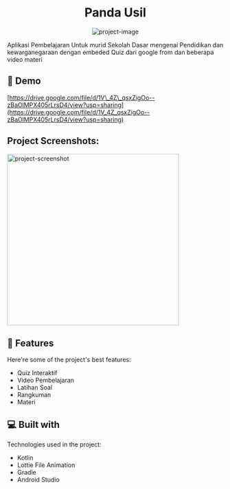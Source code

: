 <h1 align="center" id="title">Panda Usil</h1>

<p align="center"><img src="https://socialify.git.ci/yogaWidodo/Media-Pembelajaran-Panda-Usil/image?language=1&amp;name=1&amp;owner=1&amp;stargazers=1&amp;theme=Dark" alt="project-image"></p>

<p id="description">Aplikasi Pembelajaran Untuk murid Sekolah Dasar mengenai Pendidikan dan kewarganegaraan dengan embeded Quiz dari google from dan beberapa video materi</p>

<h2>🚀 Demo</h2>

[https://drive.google.com/file/d/1V\_4Z\_qsxZigOo--zBaOlMPX405rLrsD4/view?usp=sharing](https://drive.google.com/file/d/1V_4Z_qsxZigOo--zBaOlMPX405rLrsD4/view?usp=sharing)

<h2>Project Screenshots:</h2>

<img src="![Screenshot_2023-07-02-20-06-14-795_com hanifa project1](https://github.com/yogaWidodo/Media-Pembelajaran-Panda-Usil/assets/120481581/f11fd131-3177-4899-8e02-468848f7e161)
" alt="project-screenshot" width="400" height="400/">

  
  
<h2>🧐 Features</h2>

Here're some of the project's best features:

*   Quiz Interaktif
*   Video Pembelajaran
*   Latihan Soal
*   Rangkuman
*   Materi

  
  
<h2>💻 Built with</h2>

Technologies used in the project:

*   Kotlin
*   Lottie File Animation
*   Gradle
*   Android Studio
